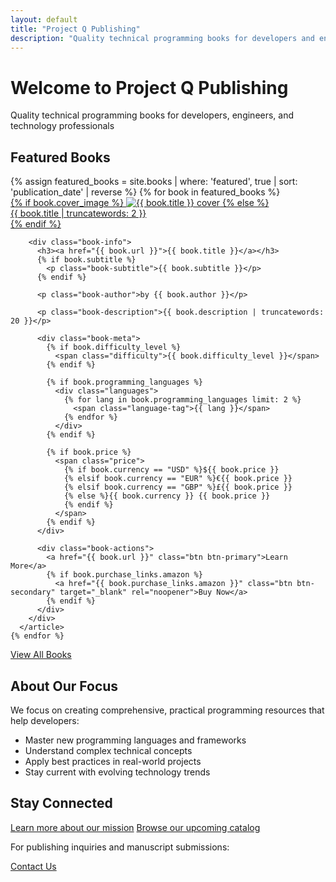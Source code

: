 ```yaml
---
layout: default
title: "Project Q Publishing"
description: "Quality technical programming books for developers and engineers"
---
```


<div class="home-hero">
  <h1>Welcome to Project Q Publishing</h1>
  <p class="hero-tagline">Quality technical programming books for developers, engineers, and technology professionals</p>
</div>

<section class="featured-books">
  <h2>Featured Books</h2>
  <div class="books-grid featured">
    {% assign featured_books = site.books | where: 'featured', true | sort: 'publication_date' | reverse %}
    {% for book in featured_books %}
      <article class="book-card featured">
        <div class="book-cover">
          <a href="{{ book.url }}">
            {% if book.cover_image %}
              <img src="{{ book.cover_image }}" alt="{{ book.title }} cover" loading="lazy">
            {% else %}
              <div class="placeholder-cover">
                <span>{{ book.title | truncatewords: 2 }}</span>
              </div>
            {% endif %}
          </a>
        </div>
        
        <div class="book-info">
          <h3><a href="{{ book.url }}">{{ book.title }}</a></h3>
          {% if book.subtitle %}
            <p class="book-subtitle">{{ book.subtitle }}</p>
          {% endif %}
          
          <p class="book-author">by {{ book.author }}</p>
          
          <p class="book-description">{{ book.description | truncatewords: 20 }}</p>
          
          <div class="book-meta">
            {% if book.difficulty_level %}
              <span class="difficulty">{{ book.difficulty_level }}</span>
            {% endif %}
            
            {% if book.programming_languages %}
              <div class="languages">
                {% for lang in book.programming_languages limit: 2 %}
                  <span class="language-tag">{{ lang }}</span>
                {% endfor %}
              </div>
            {% endif %}
            
            {% if book.price %}
              <span class="price">
                {% if book.currency == "USD" %}${{ book.price }}
                {% elsif book.currency == "EUR" %}€{{ book.price }}
                {% elsif book.currency == "GBP" %}£{{ book.price }}
                {% else %}{{ book.currency }} {{ book.price }}
                {% endif %}
              </span>
            {% endif %}
          </div>
          
          <div class="book-actions">
            <a href="{{ book.url }}" class="btn btn-primary">Learn More</a>
            {% if book.purchase_links.amazon %}
              <a href="{{ book.purchase_links.amazon }}" class="btn btn-secondary" target="_blank" rel="noopener">Buy Now</a>
            {% endif %}
          </div>
        </div>
      </article>
    {% endfor %}
  </div>
  
  <div class="view-all-books">
    <a href="/books" class="btn btn-outline">View All Books</a>
  </div>
</section>

<section class="focus-areas">
  <h2>About Our Focus</h2>
  <p>We focus on creating comprehensive, practical programming resources that help developers:</p>
  <ul>
    <li>Master new programming languages and frameworks</li>
    <li>Understand complex technical concepts</li>
    <li>Apply best practices in real-world projects</li>
    <li>Stay current with evolving technology trends</li>
  </ul>
</section>

<section class="home-cta">
  <h2>Stay Connected</h2>
  <div class="cta-links">
    <a href="/about">Learn more about our mission</a>
    <a href="/books">Browse our upcoming catalog</a>
  </div>
  <div class="contact-cta">
    <p>For publishing inquiries and manuscript submissions:</p>
    <a href="/contact">Contact Us</a>
  </div>
</section>